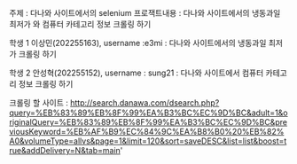 주제 : 다나와 사이트에서의 selenium
프로잭트내용 : 다나와 사이트에서의 냉동과일 최저가 와 컴퓨터 카테고리 정보 크롤링 하기

학생 1 이상민(202255163), username :e3mi : 다나와 사이트에서의 냉동과일 최저가 크롤링 하기

학생 2 안성혁(202255152), username : sung21 : 다나와 사이트에서 컴퓨터 카테고리 정보 크롤링 하기

크롤링 할 사이트 : http://search.danawa.com/dsearch.php?query=%EB%83%89%EB%8F%99%EA%B3%BC%EC%9D%BC&adult=1&originalQuery=%EB%83%89%EB%8F%99%EA%B3%BC%EC%9D%BC&previousKeyword=%EB%AF%B9%EC%84%9C%EA%B8%B0%20%EB%82%A0&volumeType=allvs&page=1&limit=120&sort=saveDESC&list=list&boost=true&addDelivery=N&tab=main'

